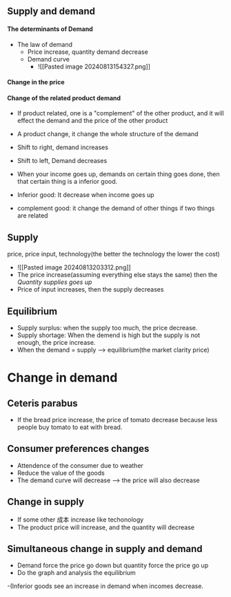 ## Supply and demand
#### The determinants of Demand
- The law of demand
	- Price increase, quantity demand decrease
	- Demand curve
		- ![[Pasted image 20240813154327.png]]

#### Change in the price 
#### Change of the related product demand
- If product related, one is a "complement" of the other product, and it will effect the demand and the price of the other product
- A product change, it change the whole structure of the demand
- Shift to right, demand increases
- Shift to left, Demand decreases

- When your income goes up, demands on certain thing goes done, then that certain thing is a inferior good.
- Inferior good: It decrease when income goes up
- complement good: it change the demand of other things if two things are related

## Supply
price, price input, technology(the better the technology the lower the cost)
- ![[Pasted image 20240813203312.png]]
- The price increase(assuming everything else stays the same) then the *Quantity supplies goes up*
- Price of input increases, then the supply decreases

## Equilibrium
- Supply surplus: when the supply too much, the price decrease. 
- Supply shortage: When the demend is high but the supply is not enough, the price increase.
- When the demand = supply --> equilibrium(the market clarity price)
# Change in demand
## Ceteris parabus
- If the bread price increase, the price of tomato decrease because less people buy tomato to eat with bread.

## Consumer preferences changes
- Attendence of the consumer due to weather
- Reduce the value of the goods
- The demand curve will decrease --> the price will also decrease 

## Change in supply
- If some other 成本 increase like techonology
- The product price will increase, and the quantity will decrease

## Simultaneous change in supply and demand
- Demand force the price go down but quantity force the price go up
- Do the graph and analysis the equilibrium

-(Inferior goods see an increase in demand when incomes decrease.